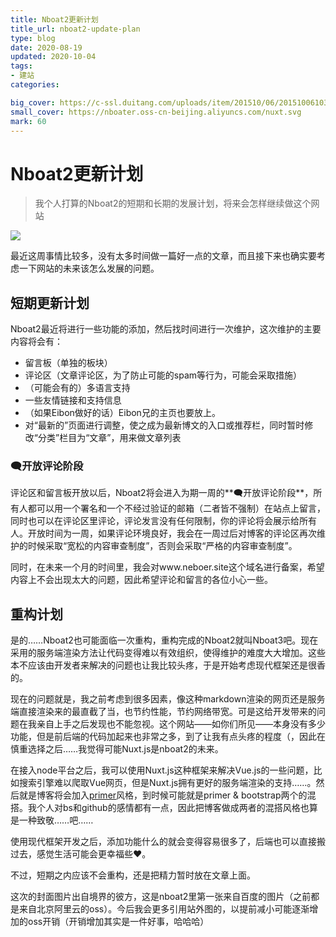 ```yaml
---
title: Nboat2更新计划
title_url: nboat2-update-plan
type: blog
date: 2020-08-19
updated: 2020-10-04
tags: 
- 建站
categories:

big_cover: https://c-ssl.duitang.com/uploads/item/201510/06/20151006103346_x4YSP.thumb.1000_0.jpeg
small_cover: https://nboater.oss-cn-beijing.aliyuncs.com/nuxt.svg
mark: 60
---
```

# Nboat2更新计划
> 我个人打算的Nboat2的短期和长期的发展计划，将来会怎样继续做这个网站

![](https://c-ssl.duitang.com/uploads/item/201510/06/20151006103346_x4YSP.thumb.1000_0.jpeg) 

最近这周事情比较多，没有太多时间做一篇好一点的文章，而且接下来也确实要考虑一下网站的未来该怎么发展的问题。

## 短期更新计划

Nboat2最近将进行一些功能的添加，然后找时间进行一次维护，这次维护的主要内容将会有：

- 留言板（单独的板块）
- 评论区（文章评论区，为了防止可能的spam等行为，可能会采取措施）
- （可能会有的）多语言支持
- 一些友情链接和支持信息
- （如果Eibon做好的话）Eibon兄的主页也要放上。
- 对“最新的”页面进行调整，使之成为最新博文的入口或推荐栏，同时暂时修改“分类”栏目为“文章”，用来做文章列表

### 🗨开放评论阶段

评论区和留言板开放以后，Nboat2将会进入为期一周的**🗨开放评论阶段**，所有人都可以用一个署名和一个不经过验证的邮箱（二者皆不强制）在站点上留言，同时也可以在评论区里评论，评论发言没有任何限制，你的评论将会展示给所有人。开放时间为一周，如果评论环境良好，我会在一周过后对博客的评论区再次维护的时候采取“宽松的内容审查制度”，否则会采取“严格的内容审查制度”。

同时，在未来一个月的时间里，我会对www.neboer.site这个域名进行备案，希望内容上不会出现太大的问题，因此希望评论和留言的各位小心一些。

## 重构计划

是的……Nboat2也可能面临一次重构，重构完成的Nboat2就叫Nboat3吧。现在采用的服务端渲染方法让代码变得难以有效组织，使得维护的难度大大增加。这些本不应该由开发者来解决的问题也让我比较头疼，于是开始考虑现代框架还是很香的。

现在的问题就是，我之前考虑到很多因素，像这种markdown渲染的网页还是服务端直接渲染来的最直截了当，也节约性能，节约网络带宽。可是这给开发带来的问题在我亲自上手之后发现也不能忽视。这个网站——如你们所见——本身没有多少功能，但是前后端的代码加起来也非常之多，到了让我有点头疼的程度（，因此在慎重选择之后……我觉得可能Nuxt.js是nboat2的未来。

在接入node平台之后，我可以使用Nuxt.js这种框架来解决Vue.js的一些问题，比如搜索引擎难以爬取Vue网页，但是Nuxt.js拥有更好的服务端渲染的支持……。然后就是博客将会加入[primer](https://github.com/primer/css)风格，到时候可能就是primer & bootstrap两个的混搭。我个人对bs和github的感情都有一点，因此把博客做成两者的混搭风格也算是一种致敬……吧……

使用现代框架开发之后，添加功能什么的就会变得容易很多了，后端也可以直接搬过去，感觉生活可能会更幸福些❤。

不过，短期之内应该不会重构，还是把精力暂时放在文章上面。

这次的封面图片出自境界的彼方，这是nboat2里第一张来自百度的图片（之前都是来自北京阿里云的oss）。今后我会更多引用站外图的，以提前减小可能逐渐增加的oss开销（开销增加其实是一件好事，哈哈哈）

